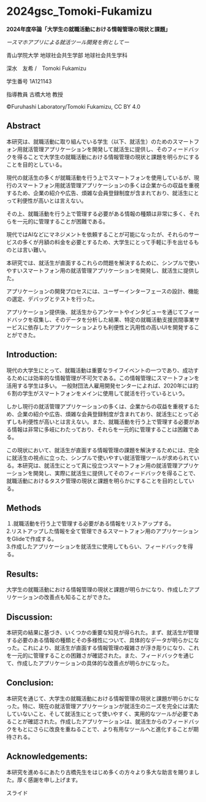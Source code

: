 # 2024gsc_Tomoki-Fukamizu

**2024年度卒論「大学生の就職活動における情報管理の現状と課題」**

*ースマホアプリによる就活ツール開発を例としてー*

青山学院大学 地球社会共生学部 地球社会共生学科

深水　友希 /　Tomoki Fukamizu

学生番号 1A121143

指導教員 古橋大地 教授

©︎Furuhashi Laboratory/Tomoki Fukamizu, CC BY 4.0

## Abstract
本研究は、就職活動に取り組んでいる学生（以下、就活生）のためのスマートフォン用就活管理アプリケーションを開発して就活生に提供し、そのフィードバックを得ることで大学生の就職活動における情報管理の現状と課題を明らかにすることを目的としている。
 
現代の就活生の多くが就職活動を行う上でスマートフォンを使用しているが、現行のスマートフォン用就活管理アプリケーションの多くは企業からの収益を重視するため、企業の紹介や広告、煩雑な会員登録制度が含まれており、就活生にとって利便性が高いとは言えない。
 
その上、就職活動を行う上で管理する必要がある情報の種類は非常に多く、それらを一元的に管理することが困難である。
 
現代ではAIなどにマネジメントを依頼することが可能になったが、それらのサービスの多くが月額の料金を必要とするため、大学生にとって手軽に手を出せるものとは言い難い。
 
本研究では、就活生が直面するこれらの問題を解決するために、シンプルで使いやすいスマートフォン用の就活管理アプリケーションを開発し、就活生に提供した。
 
アプリケーションの開発プロセスには、ユーザーインターフェースの設計、機能の選定、デバッグとテストを行った。
 
アプリケーション提供後、就活生からアンケートやインタビューを通じてフィードバックを収集し、そのデータを分析した結果、特定の就職活動支援民間事業サービスに依存したアプリケーションよりも利便性と汎用性の高いUIを開発することができた。


## Introduction:
現代の大学生にとって、就職活動は重要なライフイベントの一つであり、成功するためには効率的な情報管理が不可欠である。この情報管理にスマートフォンを活用する学生は多い。
一般財団法人雇用開発センターによれば、2020年には約６割の学生がスマートフォンをメインに使用して就活を行っているという。
 
しかし現行の就活管理アプリケーションの多くは、企業からの収益を重視するため、企業の紹介や広告、煩雑な会員登録制度が含まれており、就活生にとって必ずしも利便性が高いとは言えない。また、就職活動を行う上で管理する必要がある情報は非常に多岐にわたっており、それらを一元的に管理することは困難である。
 
この現状において、就活生が直面する情報管理の課題を解決するためには、完全に就活生の視点に立った、シンプルで使いやすい就活管理ツールが求められている。本研究は、就活生にとって真に役立つスマートフォン用の就活管理アプリケーションを開発し、実際に就活生に提供してそのフィードバックを得ることで、就職活動におけるタスク管理の現状と課題を明らかにすることを目的としている。


## Methods
１.就職活動を行う上で管理する必要がある情報をリストアップする。<br>2.リストアップした情報を全て管理できるスマートフォン用のアプリケーションをGlideで作成する。<br>3.作成したアプリケーションを就活生に使用してもらい、フィードバックを得る。


### 




## Results:
大学生の就職活動における情報管理の現状と課題が明らかになり、作成したアプリケーションの改善点も知ることができた。



## Discussion:
本研究の結果に基づき、いくつかの重要な知見が得られた。まず、就活生が管理する必要のある情報の種類とその多様性について、具体的なデータが明らかになった。これにより、就活生が直面する情報管理の複雑さが浮き彫りになり、これを一元的に管理することの困難さが確認された。また、フィードバックを通じて、作成したアプリケーションの具体的な改善点が明らかになった。
 


## Conclusion:
本研究を通じて、大学生の就職活動における情報管理の現状と課題が明らかになった。特に、現在の就活管理アプリケーションが就活生のニーズを完全には満たしていないこと、そして就活生にとって使いやすく、実用的なツールが必要であることが確認された。作成したアプリケーションは、就活生からのフィードバックをもとにさらに改良を重ねることで、より有用なツールへと進化することが期待される。

## Acknowledgements:
本研究を進めるにあたり古橋先生をはじめ多くの方々より多大な助言を賜りました。厚く感謝を申し上げます。


スライド
